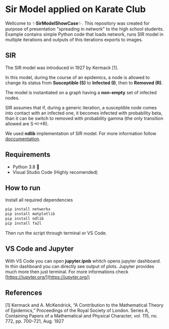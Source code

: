 # Sir Model applied on Karate Club

Wellcome to ✨**SirModelShowCase**✨. This repository was created for purpose of presentation "spreading in network" to the high school students. Example contains simple Python code that loads network, runs SIR model in multiple iterations and outputs of this iterations exports to images.

## SIR

The SIR model was introduced in 1927 by Kermack [1].

In this model, during the course of an epidemics, a node is allowed to change its status from **Susceptible (S)** to **Infected (I)**, then to **Removed (R)**.

The model is instantiated on a graph having a **non-empty** set of infected nodes.

SIR assumes that if, during a generic iteration, a susceptible node comes into contact with an infected one, it becomes infected with probability beta, than it can be switch to removed with probability gamma (the only transition allowed are S→I→R).

We used **ndlib** implementation of SIR model. For more information follow [doccumentation](https://ndlib.readthedocs.io/en/latest/reference/models/epidemics/SIR.html).

## Requirements

- Python 3.8 🐍
- Visual Studio Code (Highly recomended)

## How to run

Install all required dependencies

```bash
pip install networkx
pip install matplotlib
pip install ndlib
pip install fa2l
```

Then run the script through terminal or VS Code.

## VS Code and Jupyter

With VS Code you can open **jupyter.ipnb** whitch opens jupyter dashboard. In thin dashboard you can directly see output of plots. Jupyter provides much more then just terminal. For more informations check [https://jupyter.org/](https://jupyter.org/)

## References

[1] Kermack and A. McKendrick, “A Contribution to the Mathematical Theory of Epidemics,” Proceedings of the Royal Society of London. Series A, Containing Papers of a Mathematical and Physical Character, vol. 115, no. 772, pp. 700–721, Aug. 1927
